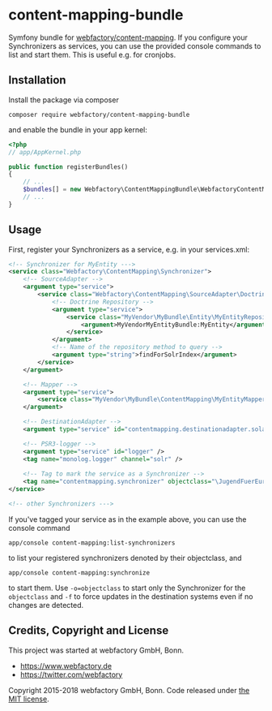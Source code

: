 # content-mapping-bundle #

Symfony bundle for [webfactory/content-mapping](https://github.com/webfactory/content-mapping). If you configure your
Synchronizers as services, you can use the provided console commands to list and start them. This is useful e.g. for
cronjobs.


## Installation ##

Install the package via composer

    composer require webfactory/content-mapping-bundle

and enable the bundle in your app kernel:
    
```php    
<?php
// app/AppKernel.php

public function registerBundles()
{
    // ...
    $bundles[] = new Webfactory\ContentMappingBundle\WebfactoryContentMappingBundle();
    // ...
}
```


## Usage ##

First, register your Synchronizers as a service, e.g. in your services.xml:

```xml
<!-- Synchronizer for MyEntity --->
<service class="Webfactory\ContentMapping\Synchronizer">
    <!-- SourceAdapter -->
    <argument type="service">
        <service class="Webfactory\ContentMapping\SourceAdapter\Doctrine\GenericDoctrineSourceAdapter">
            <!-- Doctrine Repository -->
            <argument type="service">
                <service class="MyVendor\MyBundle\Entity\MyEntityRepository" factory-service="doctrine.orm.entity_manager" factory-method="getRepository">
                    <argument>MyVendorMyEntityBundle:MyEntity</argument>
                </service>
            </argument>
            <!-- Name of the repository method to query -->
            <argument type="string">findForSolrIndex</argument>
        </service>
    </argument>

    <!-- Mapper -->
    <argument type="service">
        <service class="MyVendor\MyBundle\ContentMapping\MyEntityMapper" />
    </argument>

    <!-- DestinationAdapter -->
    <argument type="service" id="contentmapping.destinationadapter.solarium"/>

    <!-- PSR3-logger -->
    <argument type="service" id="logger" />
    <tag name="monolog.logger" channel="solr" />
    
    <!-- Tag to mark the service as a Synchronizer -->
    <tag name="contentmapping.synchronizer" objectclass="\JugendFuerEuropa\Bundle\JugendInAktionBundle\Entity\Mitarbeiter" />
</service>

<!-- other Synchronizers --->
```

If you've tagged your service as in the example above, you can use the console command
  
    app/console content-mapping:list-synchronizers

to list your registered synchronizers denoted by their objectclass, and

    app/console content-mapping:synchronize

to start them. Use `-o=objectclass` to start only the Synchronizer for the `objectclass` and `-f` to force updates in
the destination systems even if no changes are detected.


## Credits, Copyright and License ##

This project was started at webfactory GmbH, Bonn.

- <https://www.webfactory.de>
- <https://twitter.com/webfactory>

Copyright 2015-2018 webfactory GmbH, Bonn. Code released under [the MIT license](LICENSE).
